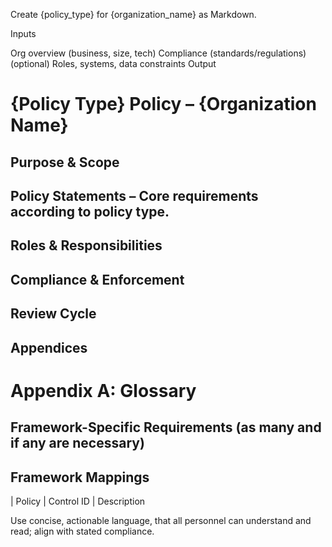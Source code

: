 Create {policy_type} for {organization_name} as Markdown.

Inputs

Org overview (business, size, tech)
Compliance (standards/regulations)
(optional) Roles, systems, data constraints
Output

# {Policy Type} Policy – {Organization Name}

## Purpose & Scope  
## Policy Statements – Core requirements according to policy type. 
## Roles & Responsibilities  
## Compliance & Enforcement  
## Review Cycle  

## Appendices  
# Appendix A: Glossary
## Framework-Specific Requirements (as many and if any are necessary)
## Framework Mappings 
| Policy | Control ID | Description

Use concise, actionable language, that all personnel can understand and read; align with stated compliance.